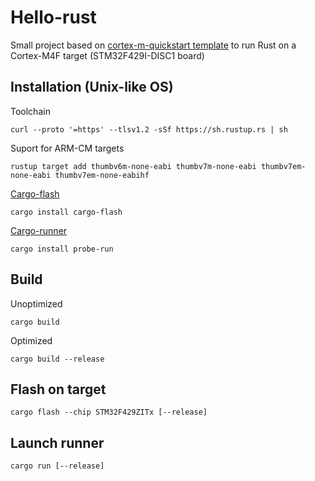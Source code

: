 # Hello-rust

Small project based on [cortex-m-quickstart template](https://github.com/rust-embedded/cortex-m-quickstart) to run Rust on a Cortex-M4F target (STM32F429I-DISC1 board)

## Installation (Unix-like OS)
Toolchain
```
curl --proto '=https' --tlsv1.2 -sSf https://sh.rustup.rs | sh
```
Suport for ARM-CM targets
```
rustup target add thumbv6m-none-eabi thumbv7m-none-eabi thumbv7em-none-eabi thumbv7em-none-eabihf
```

[Cargo-flash](https://github.com/probe-rs/cargo-flash)
```
cargo install cargo-flash
```

[Cargo-runner](https://github.com/knurling-rs/probe-run)
```
cargo install probe-run
```

## Build
Unoptimized
```
cargo build
```
Optimized
```
cargo build --release
```

## Flash on target
```
cargo flash --chip STM32F429ZITx [--release]
```

## Launch runner
```
cargo run [--release]
```